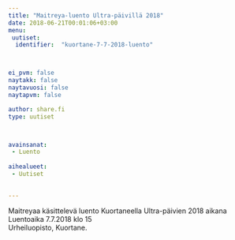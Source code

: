```yaml
---
title: "Maitreya-luento Ultra-päivillä 2018"
date: 2018-06-21T00:01:06+03:00
menu:
 uutiset:
  identifier:  "kuortane-7-7-2018-luento"



ei_pvm: false
naytakk: false
naytavuosi: false
naytapvm: false

author: share.fi
type: uutiset



avainsanat:
 - Luento
 
aihealueet:
 - Uutiset
 

---
```

<p>Maitreyaa käsittelevä luento Kuortaneella Ultra-päivien 2018 aikana<br />
Luentoaika 7.7.2018 klo 15<br />
Urheiluopisto, Kuortane.</p>